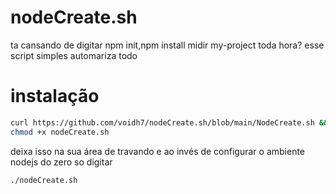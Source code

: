 # nodeCreate.sh
ta cansando de digitar npm init,npm install midir my-project toda hora? esse script simples automariza todo

# instalação

``` bash
curl https://github.com/voidh7/nodeCreate.sh/blob/main/NodeCreate.sh &&
chmod +x nodeCreate.sh
```

deixa isso na sua área de travando e ao invés de configurar o ambiente nodejs do zero so digitar

``` bash
./nodeCreate.sh
```
